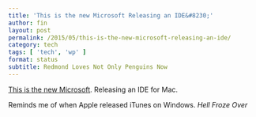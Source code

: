 ```yaml
---
title: 'This is the new Microsoft Releasing an IDE&#8230;'
author: fin
layout: post
permalink: /2015/05/this-is-the-new-microsoft-releasing-an-ide/
category: tech
tags: [ 'tech', 'wp' ]
format: status
subtitle: Redmond Loves Not Only Penguins Now
---
```

[This is the new Microsoft][1]. Releasing an IDE for Mac. 

Reminds me of when Apple released iTunes on Windows. _Hell Froze Over_

 [1]: https://code.visualstudio.com/
